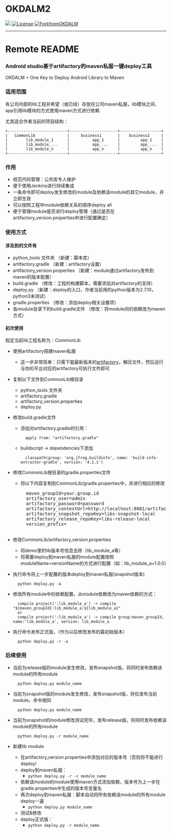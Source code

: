 # OKDALM2

[![](https://img.shields.io/badge/lastest_version-1.1-orange.svg)](CHANGELOG)
[![License](https://img.shields.io/badge/license-Apache%202.0-blue.svg)](http://www.apache.org/licenses/LICENSE-2.0)
[![ForkfromOKDALM](https://img.shields.io/badge/base-OKDALM-green.svg)](https://github.com/luckybilly/OKDALM)

----

# Remote README
### Android studio基于artifactory的maven私服一键deploy工具

OKDALM = One Key to Deploy Android Library to Maven

### 适用范围

有公司内部的lib工程并希望（或已经）存放在公司maven私服，lib模块之间、app引用lib模块的方式使用maven方式进行依赖

尤其适合作者当前的项目结构：

    +--------------------------+---------------------+------------------+
    |   CommonLib              |     business1       |    business2     |
    |        lib_module_1      |          app_1      |         app_1    |
    |        lib_module_...    |          app_...    |         app_...  |
    |        lib_module_n      |          app_n      |         app_n    |
    +--------------------------+---------------------+------------------+
    
### 作用
- 规范代码管理：公共库专人维护
- 便于使用Jenkins进行持续集成
- 一条命令即可deploy发生修改的module及依赖该module的其它module，并立即生效
- 可以按照工程中module依赖关系的顺序deploy all
- 便于管理module是否进行deploy管理（通过是否在artifactory_version.properties中进行配置确定）

### 使用方式

#### 涉及到的文件有

- python_tools 文件夹          （新建：脚本库）
- artifactory.gradle          （新建：artifactory设置）
- artifactory_version.properties    （新建：module通过artifactory发布到maven的版本配置）
- build.gradle                （修改：工程的构建脚本，需要添加对artifactory的支持）
- deploy.py                     （新建：deploy的入口，作者当前用的python版本为2.7.10，python3未测试）
- gradle.properties             （修改：添加deploy相关设置项）
- 各module目录下的build.gradle文件 （修改：将module间的依赖改为maven方式）

#### 初次使用
假定当前lib工程名称为：CommonLib

- 使用artifactory搭建maven私服
    - 这一步非常简单：只需下载最新版本的[artifactory](https://www.jfrog.com/open-source)，解压文件，然后运行与你的平台对应的artifactory可执行文件即可
    
- 复制以下文件到CommonLib根目录
    - python_tools 文件夹
    - artifactory.gradle
    - artifactory_version.properties
    - deploy.py
- 修改build.gradle文件
    - 添加对artifactory.gradle的引用：
    
            apply from: "artifactory.gradle"
        
    - buildscript -> dependencies下添加
    
            classpath(group: 'org.jfrog.buildinfo', name: 'build-info-extractor-gradle', version: '4.1.1')
        
- 修改CommonLib根目录的gradle.properties文件
    - 将以下内容复制到CommonLib/gradle.properties中，并进行相应的修改
    
        <pre>
        maven_groupId=your.group.id
        artifactory_user=admin
        artifactory_password=password
        artifactory_contextUrl=http://localhost:8081/artifactory
        artifactory_snapshot_repoKey=libs-snapshot-local
        artifactory_release_repoKey=libs-release-local
        version_prefix=
        </pre>
        
- 修改CommonLib/artifactory_version.properties

    - 将demo里的lib版本号信息去除（lib_module_a等）
    - 将需要deploy到maven私服的module配置按照moduleName=versionName的方式进行配置（如：lib_module_a=1.0.0）
    
- 执行命令将上一步配置的版本deploy到maven私服(snapshot版本)
    
        python deploy.py -a
    
- 修改所有module中的依赖配置，从module依赖改为maven依赖的方式： 
    
        compile project(':lib_module_a') -> compile "${maven_groupId}:lib_module_a:${lib_module_a}"
        or
        compile project(':lib_module_a') -> compile group:maven_groupId, name:'lib_module_a', version: lib_module_a
        
- 执行命令发布正式版，（作为以后修改发布的最初始版本）

        python deploy.py -r -a

### 后续使用

- 当前为release版的module发生修改，发布snapshot版，将同时发布依赖该module的所有module
    
        python deploy.py module_name
        
- 当前为snapshot版的module发生修改，发布snapshot版，将仅发布当前module，命令相同

        python deploy.py module_name
        
- 当前为snapshot的module修改测试完毕，发布release版，将同时发布依赖该module的所有module

        python deploy.py -r module_name
        
        
- 新建lib module
    - 在artifactory_version.properties中添加对应的版本号（否则将不能进行deploy）
    - deploy到maven私服： 
        - <code>python deploy.py -r -c module_name</code>
    - 依赖该module的module使用maven方式添加依赖，版本号为上一步在gradle.properties中生成的版本号变量名
    - 再次deploy到maven私服：脚本自动将所有依赖该module的所有module deploy一遍
        - <code>python deploy.py module_name</code>
    - 测试&修改
    - deploy正式版：
        - <code>python deploy.py -r module_name</code>
        
        
        
